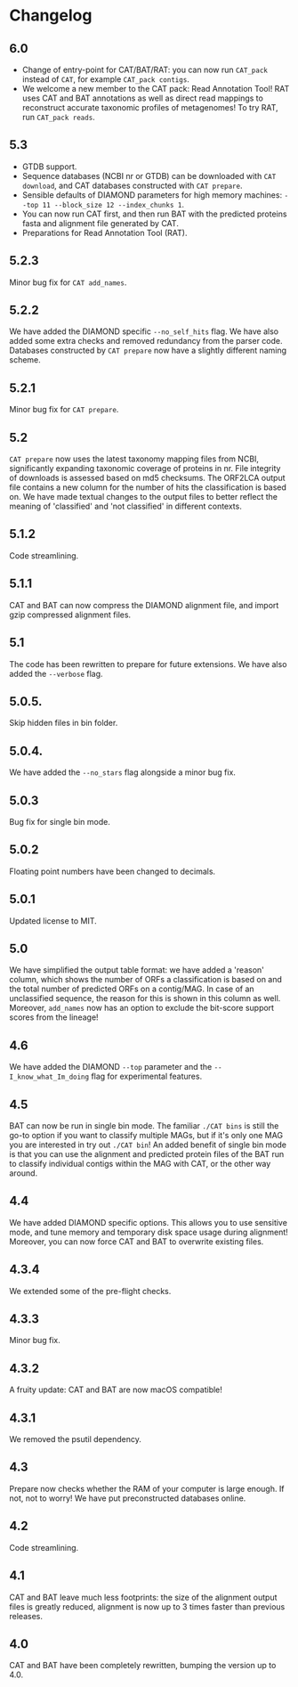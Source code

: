 # Changelog

## 6.0
* Change of entry-point for CAT/BAT/RAT: you can now run `CAT_pack` instead of `CAT`, for example `CAT_pack contigs`.
* We welcome a new member to the CAT pack: Read Annotation Tool! RAT uses CAT and BAT annotations as well as direct read mappings to reconstruct accurate taxonomic profiles of metagenomes! To try RAT, run `CAT_pack reads`.
 
## 5.3
* GTDB support.
* Sequence databases (NCBI nr or GTDB) can be downloaded with `CAT download`, and CAT databases constructed with `CAT prepare`.
* Sensible defaults of DIAMOND parameters for high memory machines: `--top 11 --block_size 12 --index_chunks 1`.
* You can now run CAT first, and then run BAT with the predicted proteins fasta and alignment file generated by CAT.
* Preparations for Read Annotation Tool (RAT).

## 5.2.3
Minor bug fix for `CAT add_names`.

## 5.2.2
We have added the DIAMOND specific `--no_self_hits` flag. We have also added some extra checks and removed redundancy from the parser code. Databases constructed by `CAT prepare` now have a slightly different naming scheme.

## 5.2.1
Minor bug fix for `CAT prepare`.

## 5.2
`CAT prepare` now uses the latest taxonomy mapping files from NCBI, significantly expanding taxonomic coverage of proteins in nr. File integrity of downloads is assessed based on md5 checksums. The ORF2LCA output file contains a new column for the number of hits the classification is based on. We have made textual changes to the output files to better reflect the meaning of 'classified' and 'not classified' in different contexts.

## 5.1.2
Code streamlining.

## 5.1.1
CAT and BAT can now compress the DIAMOND alignment file, and import gzip compressed alignment files.

## 5.1
The code has been rewritten to prepare for future extensions. We have also added the `--verbose` flag.

## 5.0.5.
Skip hidden files in bin folder.

## 5.0.4.
We have added the `--no_stars` flag alongside a minor bug fix.

## 5.0.3
Bug fix for single bin mode.

## 5.0.2
Floating point numbers have been changed to decimals.

## 5.0.1
Updated license to MIT.

## 5.0
We have simplified the output table format: we have added a 'reason' column, which shows the number of ORFs a classification is based on and the total number of predicted ORFs on a contig/MAG. In case of an unclassified sequence, the reason for this is shown in this column as well. Moreover, `add_names` now has an option to exclude the bit-score support scores from the lineage!

## 4.6
We have added the DIAMOND `--top` parameter and the `--I_know_what_Im_doing` flag for experimental features.

## 4.5
BAT can now be run in single bin mode. The familiar `./CAT bins` is still the go-to option if you want to classify multiple MAGs, but if it's only one MAG you are interested in try out `./CAT bin`! An added benefit of single bin mode is that you can use the alignment and predicted protein files of the BAT run to classify individual contigs within the MAG with CAT, or the other way around.

## 4.4
We have added DIAMOND specific options. This allows you to use sensitive mode, and tune memory and temporary disk space usage during alignment! Moreover, you can now force CAT and BAT to overwrite existing files.

## 4.3.4
We extended some of the pre-flight checks.

## 4.3.3
Minor bug fix.

## 4.3.2
A fruity update: CAT and BAT are now macOS compatible!

## 4.3.1
We removed the psutil dependency.

## 4.3
Prepare now checks whether the RAM of your computer is large enough. If not, not to worry! We have put preconstructed databases online.

## 4.2
Code streamlining.

## 4.1
CAT and BAT leave much less footprints: the size of the alignment output files is greatly reduced, alignment is now up to 3 times faster than previous releases.

## 4.0
CAT and BAT have been completely rewritten, bumping the version up to 4.0.
